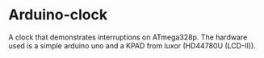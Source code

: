 # Arduino-clock
A clock that demonstrates interruptions on ATmega328p. The hardware used is a simple arduino uno and a KPAD from luxor (HD44780U (LCD-II)).
